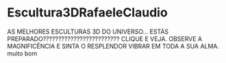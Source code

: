 # Escultura3DRafaeleClaudio
AS MELHORES ESCULTURAS 3D DO UNIVERSO...
ESTÁS PREPARADO?????????????????????????
CLIQUE E VEJA.
OBSERVE A MAGNIFICÊNCIA E SINTA O RESPLENDOR VIBRAR EM TODA A SUA ALMA.
muito bom
